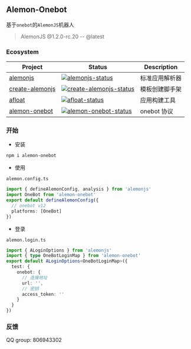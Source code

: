 ## Alemon-Onebot

基于`onebot`的`AlemonJS`机器人

> AlemonJS @1.2.0-rc.20 -- @latest

### Ecosystem

| Project           | Status                                               | Description    |
| ----------------- | ---------------------------------------------------- | -------------- |
| [alemonjs]        | [![alemonjs-status]][alemonjs-package]               | 标准应用解析器 |
| [create-alemonjs] | [![create-alemonjs-status]][create-alemonjs-package] | 模板创建脚手架 |
| [afloat]          | [![afloat-status]][afloat-package]                   | 应用构建工具   |
| [alemon-onebot]   | [![alemon-onebot-status]][alemon-onebot-package]     | onebot 协议    |

>

[alemonjs]: https://github.com/ningmengchongshui/alemonjs
[alemonjs-status]: https://img.shields.io/npm/v/alemonjs.svg
[alemonjs-package]: https://www.npmjs.com/package/alemonjs

>

[create-alemonjs]: https://github.com/ningmengchongshui/alemonjs/tree/create-alemonjs
[create-alemonjs-status]: https://img.shields.io/npm/v/create-alemonjs.svg
[create-alemonjs-package]: https://www.npmjs.com/package/create-alemonjs

>

[afloat]: https://github.com/ningmengchongshui/alemonjs/tree/rollup
[afloat-status]: https://img.shields.io/npm/v/afloat.svg
[afloat-package]: https://www.npmjs.com/package/afloat

>

[alemon-onebot]: https://github.com/ningmengchongshui/alemon-onebot
[alemon-onebot-status]: https://img.shields.io/npm/v/alemon-onebot.svg
[alemon-onebot-package]: https://www.npmjs.com/package/alemon-onebot

### 开始

- 安装

```sh
npm i alemon-onebot
```

- 使用

`alemon.config.ts`

```ts
import { defineAlemonConfig, analysis } from 'alemonjs'
import OneBot from 'alemon-onebot'
export default defineAlemonConfig({
  // onebot v12
  platforms: [OneBot]
})
```

- 登录

`alemon.login.ts`

```ts
import { ALoginOptions } from 'alemonjs'
import { type OneBotLoginMap } from 'alemon-onebot'
export default ALoginOptions<OneBotLoginMap>({
  test: {
    onebot: {
      // 连接地址
      url: '',
      // 密钥
      access_token: ''
    }
  }
})
```

### 反馈

QQ group: 806943302
